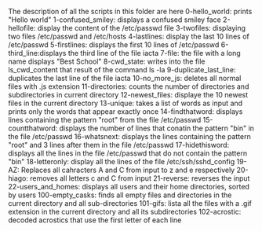 The description of all the scripts in this folder are here
0-hello_world: prints "Hello world"
1-confused_smiley: displays a confused smiley face
2-hellofile: display the content of the /etc/passwd file
3-twofiles: displaying two files /etc/passwd and /etc/hosts 
4-lastlines: display the last 10 lines of /etc/passwd
5-firstlines: displays the first 10 lines of /etc/passwd 
6-third_line:displays the third line of the file iacta
7-file: the file with a long name displays "Best School"
8-cwd_state: writes into the file ls_cwd_content that result of the command ls -la
9-duplicate_last_line: duplicates the last line of the file iacta
10-no_more_js: deletes all normal files with .js extension
11-directories: counts the number of directories and subdirectories in current directory
12-newest_files: displaye the 10 newest files in the current directory
13-unique: takes a list of words as input and prints only the words that appear exactly once
14-findthatword: displays lines containing the pattern "root" from the file /etc/passwd
15-countthatword: displays the number of lines that conatin the pattern "bin" in the file /etc/passwd
16-whatsnext: displays the lines containing the pattern "root" and 3 lines after them in the file /etc/passwd
17-hidethisword: displays all the lines in the file /etc/passwd that do not contain the pattern "bin"
18-letteronly: display all the lines of the file /etc/ssh/sshd_config
19-AZ: Replaces all cahracters A and C from input to z and e respectively
20-hiago: removes all letters c and C from input
21-reverse: reverses the input
22-users_and_homes: displays all users and their home directories, sorted by users
100-empty_casks: finds all empty files and directories in the current directory and all sub-directories
101-gifs: lista all the files with a .gif extension in the current directory and all its subdirectories
102-acrostic: decoded acrostics that use the first letter of each line
